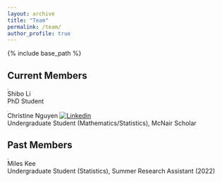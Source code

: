 ```yaml
---
layout: archive
title: "Team"
permalink: /team/
author_profile: true
---
```


{% include base_path %}

## Current Members

<img src="https://yaozheng-stat.github.io/images/profile.png" style="zoom:20%;" /> <br>
Shibo Li<br>
PhD Student

<img src="https://yaozheng-stat.github.io/images/profile_Christine.jpg" style="zoom:11.11%;" /><br>
Christine Nguyen [![Linkedin](https://i.stack.imgur.com/gVE0j.png)](https://www.linkedin.com/in/christinenguyen0721/)<br>
Undergraduate Student (Mathematics/Statistics), McNair Scholar 

## Past Members

<img src="https://yaozheng-stat.github.io/images/profile.png" style="zoom:20%;" /> <br>
Miles Kee<br>
Undergraduate Student (Statistics), Summer Research Assistant (2022)

